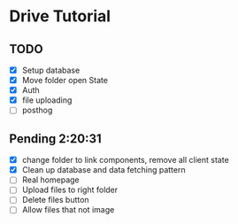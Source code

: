 # Drive Tutorial

## TODO

- [x] Setup database
- [x] Move folder open State
- [x] Auth
- [x] file uploading
- [ ] posthog

## Pending 2:20:31

- [x] change folder to link components, remove all client state
- [x] Clean up database and data fetching pattern
- [ ] Real homepage
- [ ] Upload files to right folder
- [ ] Delete files button
- [ ] Allow files that not image
